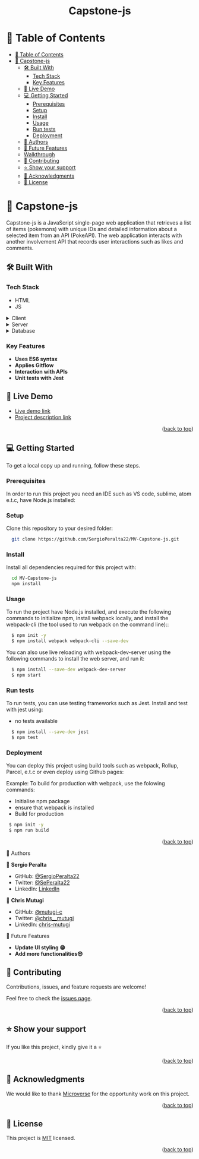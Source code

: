 <a name="readme-top"></a>

<div align="center">


  <h1><b>Capstone-js</b></h1>

</div>

<!-- TABLE OF CONTENTS -->

# 📗 Table of Contents

- [📗 Table of Contents](#-table-of-contents)
- [📖 Capstone-js](#-capstone-js)
  - [🛠 Built With ](#-built-with-)
    - [Tech Stack ](#tech-stack-)
    - [Key Features ](#key-features-)
  - [🚀 Live Demo ](#-live-demo-)
  - [💻 Getting Started ](#-getting-started-)
    - [Prerequisites](#prerequisites)
    - [Setup](#setup)
    - [Install](#install)
    - [Usage](#usage)
    - [Run tests](#run-tests)
    - [Deployment](#deployment)
  - [👥 Authors ](#-authors-)
  - [🔭 Future Features ](#-future-features-)
  - [Walkthrough ](#walkthrough-)
  - [🤝 Contributing ](#-contributing-)
  - [⭐️ Show your support ](#️-show-your-support-)
  - [🙏 Acknowledgments ](#-acknowledgments-)
  - [📝 License ](#-license-)

<!-- PROJECT DESCRIPTION -->

# 📖 Capstone-js<a name="about-project"></a>

 Capstone-js is a JavaScript single-page web application that retrieves a list of items (pokemons) with unique IDs and detailed information about a selected item from an API (PokeAPI). The web application interacts with another involvement API that records user interactions such as likes and comments.

## 🛠 Built With <a name="built-with"></a>

### Tech Stack <a name="tech-stack"></a>

- HTML
- JS

<details>
  <summary>Client</summary>
  <ul>
    <li><a href="https://developer.mozilla.org/es/docs/Learn/HTML">HTML</a></li>
    <li><a href="https://developer.mozilla.org/es/docs/Web/CSS">CSS</a></li>
    <li><a href="https://developer.mozilla.org/en-US/docs/Web/JavaScript">JavaScript</a></li>
  </ul>
</details>

<details>
  <summary>Server</summary>
    - Null
</details>

<details>
<summary>Database</summary>
    - Null
</details>

### Key Features <a name="key-features"></a>

- **Uses ES6 syntax**
- **Applies Gitflow**
- **Interaction with APIs**
- **Unit tests with Jest**

<!-- LIVE DEMO -->

## 🚀 Live Demo <a name="live-demo"></a>

- [Live demo link](https://sergioperalta22.github.io/MV-JS-capstone/)
- [Project description link](https://drive.google.com/file/d/1JCeJ9Pob1OxXt10fAgKEv6IaSi2ROOB8/view?usp=share_link)

<!-- - No live demo available yet -->
<p align="right">(<a href="#readme-top">back to top</a>)</p>

<!-- GETTING STARTED -->

## 💻 Getting Started <a name="getting-started"></a>

To get a local copy up and running, follow these steps.

### Prerequisites

In order to run this project you need an IDE such as VS code, sublime, atom e.t.c, have Node.js installed:

### Setup

Clone this repository to your desired folder:

```sh
  git clone https://github.com/SergioPeralta22/MV-Capstone-js.git
```

### Install

Install all dependencies required for this project with:

```sh
  cd MV-Capstone-js
  npm install
```

### Usage

To run the project have Node.js installed, and execute the following commands to initialize npm, install webpack locally, and install the webpack-cli (the tool used to run webpack on the command line)::

```sh
  $ npm init -y
  $ npm install webpack webpack-cli --save-dev
```
You can also use live reloading with webpack-dev-server using the following commands to install the web server, and run it: 

```sh
  $ npm install --save-dev webpack-dev-server
  $ npm start
```

### Run tests

To run tests, you can use testing frameworks such as Jest. Install and test with jest using:

- no tests available

```sh
  $ npm install --save-dev jest
  $ npm test
```

### Deployment

You can deploy this project using build tools such as webpack, Rollup, Parcel, e.t.c or even deploy using Github pages:

Example: To build for production with webpack, use the folowing commands:

- Initialise npm package
- ensure that webpack is installed
- Build for production

```sh
 $ npm init -y
 $ npm run build
 ```

<p align="right">(<a href="#readme-top">back to top</a>)</p>

<!-- AUTHORS -->

👥 Authors <a name="authors"></a>

👤 **Sergio Peralta**

- GitHub: [@SergioPeralta22](https://github.com/SergioPeralta22)
- Twitter: [@SePeralta22](https://twitter.com/SePeralta22)
- LinkedIn: [LinkedIn](https://linkedin.com/in/sergioperalta22)

👤 **Chris Mutugi**

- GitHub: [@mutugi-c](https://github.com/mutugi-c)
- Twitter: [@chris__mutugi](https://twitter.com/chris__mutugi)
- LinkedIn: [chris-mutugi](https://www.linkedin.com/in/chris-mutugi-46594b123/)

 🔭 Future Features <a name="future-features"></a>

- **Update UI styling 😁**
- **Add more functionalities😎**

<!-- CONTRIBUTING -->

## 🤝 Contributing <a name="contributing"></a>

Contributions, issues, and feature requests are welcome!

Feel free to check the [issues page](../../issues/).

<p align="right">(<a href="#readme-top">back to top</a>)</p>

<!-- SUPPORT -->

## ⭐️ Show your support <a name="support"></a>

If you like this project, kindly give it a ⭐️

<p align="right">(<a href="#readme-top">back to top</a>)</p>

<!-- ACKNOWLEDGEMENTS -->

## 🙏 Acknowledgments <a name="acknowledgements"></a>

We would like to thank [Microverse](https://www.microverse.org/go?utm_source=google&utm_medium=paid&utm_campaign=search_europe&gclid=CjwKCAjwq-WgBhBMEiwAzKSH6IxBgyh61fi4WRuQvUsaGigJMuzzc9177uC6mhMwXeriUDendiuvChoC20wQAvD_BwE) for the opportunity work on this project.

<p align="right">(<a href="#readme-top">back to top</a>)</p>
<!-- LICENSE -->

## 📝 License <a name="license"></a>

This project is [MIT](./LICENSE) licensed.

<p align="right">(<a href="#readme-top">back to top</a>)</p>
